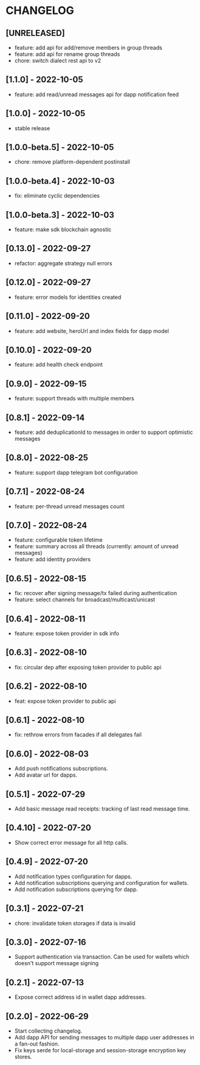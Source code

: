 # CHANGELOG

## [UNRELEASED]

- feature: add api for add/remove members in group threads
- feature: add api for rename group threads
- chore: switch dialect rest api to v2

## [1.1.0] - 2022-10-05

- feature: add read/unread messages api for dapp notification feed

## [1.0.0] - 2022-10-05

- stable release

## [1.0.0-beta.5] - 2022-10-05

- chore: remove platform-dependent postinstall

## [1.0.0-beta.4] - 2022-10-03

- fix: eliminate cyclic dependencies

## [1.0.0-beta.3] - 2022-10-03

- feature: make sdk blockchain agnostic

## [0.13.0] - 2022-09-27

- refactor: aggregate strategy null errors

## [0.12.0] - 2022-09-27

- feature: error models for identities created
 
## [0.11.0] - 2022-09-20

- feature: add website, heroUrl and index fields for dapp model

## [0.10.0] - 2022-09-20

- feature: add health check endpoint

## [0.9.0] - 2022-09-15

- feature: support threads with multiple members

## [0.8.1] - 2022-09-14

- feature: add deduplicationId to messages in order to support optimistic messages

## [0.8.0] - 2022-08-25

- feature: support dapp telegram bot configuration

## [0.7.1] - 2022-08-24

- feature: per-thread unread messages count

## [0.7.0] - 2022-08-24

- feature: configurable token lifetime
- feature: summary across all threads (currently: amount of unread messages)
- feature: add identity providers

## [0.6.5] - 2022-08-15

- fix: recover after signing message/tx failed during authentication
- feature: select channels for broadcast/multicast/unicast

## [0.6.4] - 2022-08-11

- feature: expose token provider in sdk info

## [0.6.3] - 2022-08-10

- fix: circular dep after exposing token provider to public api

## [0.6.2] - 2022-08-10

- feat: expose token provider to public api

## [0.6.1] - 2022-08-10

- fix: rethrow errors from facades if all delegates fail

## [0.6.0] - 2022-08-03

- Add push notifications subscriptions.
- Add avatar url for dapps.

## [0.5.1] - 2022-07-29

- Add basic message read receipts: tracking of last read message time.

## [0.4.10] - 2022-07-20

- Show correct error message for all http calls.

## [0.4.9] - 2022-07-20

- Add notification types configuration for dapps.
- Add notification subscriptions querying and configuration for wallets.
- Add notification subscriptions querying for dapp.

## [0.3.1] - 2022-07-21

- chore: invalidate token storages if data is invalid

## [0.3.0] - 2022-07-16

- Support authentication via transaction. Can be used for wallets which doesn't support message signing

## [0.2.1] - 2022-07-13

- Expose correct address id in wallet dapp addresses.

## [0.2.0] - 2022-06-29

- Start collecting changelog.
- Add dapp API for sending messages to multiple dapp user addresses in a fan-out fashion.
- Fix keys serde for local-storage and session-storage encryption key stores.
